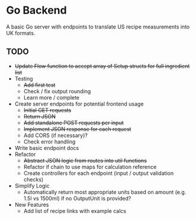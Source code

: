 # Go Backend
A basic Go server with endpoints to translate US recipe measurements into UK formats. 

## TODO
- ~~Update Flow function to accept array of Setup structs for full ingredient list~~
- Testing
  - ~~Add first test~~
  - Check / fix output rounding
  - Learn more / complete
- Create server endpoints for potential frontend usage
  - ~~Initial GET requests~~
  - ~~Return JSON~~
  - ~~Add standalone POST requests per input~~
  - ~~Implement JSON response for each request~~
  - Add CORS (if necessary)?
  - Check error handling
- Write basic endpoint docs
- Refactor
  - ~~Abstract JSON logic from routes into util functions~~
  - Refactor if chain to use maps for calculation reference
  - Create controllers for each endpoint (input / output validation checks)
- Simplify Logic
  - Automatically return most appropriate units based on amount (e.g. 1.5l vs 1500ml) if no OutputUnit is provided?
- New Features
  - Add list of recipe links with example calcs
